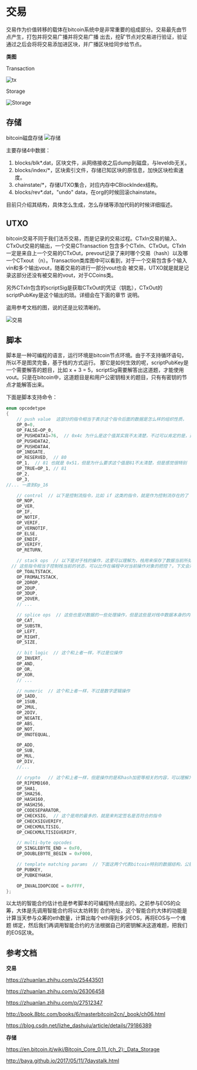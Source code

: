 # 交易
交易作为价值转移的载体在bitcoin系统中是非常重要的组成部分。交易最先由节点产生，打包并将交易广播并将交易广播
出去，挖矿节点对交易进行验证，验证通过之后会将将交易添加进区块，并广播区块给同步给节点。

**类图**

Transaction

![tx](https://github.com/maodoutech/my-bitcoin/blob/master/res/transaction.png)

Storage

![Storage](https://github.com/maodoutech/my-bitcoin/blob/master/res/storage.png)

## 存储

bitcoin磁盘存储
![存储](https://github.com/maodoutech/my-bitcoin/blob/master/res/storage_disk.png)

主要存储4中数据：

1. blocks/blk\*.dat，区块文件，从网络接收之后dump到磁盘，与leveldb无关。
2. blocks/index/\*，区块索引文件，存储已知区块的原信息，加快区块检索速度。
3. chainstate/\*，存储UTXO集合，对应内存中CBlockIndex结构。
4. blocks/rev\*.dat，"undo" data，在org的时候回滚chainstate。

目前只介绍其结构，具体怎么生成，怎么存储等添加代码的时候详细描述。

## UTXO
bitcoin交易不同于我们法币交易，而是记录的交易过程。CTxIn交易的输入、CTxOut交易的输出，一个交易CTransaction
包含多个CTxIn、CTxOut。CTxIn一定是来自上一个交易的CTxOut，prevout记录了来时哪个交易（hash）以及哪一个CTxout
（n）。Transaction类库图中可以看到，对于一个交易包含多个输入vin和多个输出vout，随着交易的进行一部分vout也会
被交易，UTXO就是就是记录这部分还没有被交易的vout，对于CCoins类。

另外CTxIn包含的scriptSig是获取CTxOut的凭证（钥匙），CTxOut的scriptPubKey是这个输出的琐。详细会在下面的章节
说明。

盗用参考文档的图，说的还是比较清晰的。

![交易](https://github.com/maodoutech/my-bitcoin/blob/master/res/2.jpg)

## 脚本

脚本是一种可编程的语言，运行环境是bitcoin节点环境。由于不支持循环语句，所以不是图灵完备，基于栈的方式运行。
那它是如何生效的呢，scriptPubKey是一个需要解答的题目，比如  x + 3 = 5，scriptSig需要解答出这道题，才能使用
vout。只是在bitcoin中，这道题目是和用户公密钥相关的题目，只有有密钥的节点才能解答出来。

下面是脚本支持命令：

```c++
enum opcodetype
{
    // push value  这部分的指令相当于表示这个指令后面的数据是怎么样的组织性质，
    OP_0=0,
    OP_FALSE=OP_0,
    OP_PUSHDATA1=76,  // 0x4c 为什么是这个值其实我不太清楚，不过可以肯定的是，这个值是76那么 OP_1 就是81 也就是0x51
    OP_PUSHDATA2,
    OP_PUSHDATA4,
    OP_1NEGATE,
    OP_RESERVED,  // 80
    OP_1,  // 81 也就是 0x51，但是为什么要求这个值是81不太清楚，但是感觉很特别
    OP_TRUE=OP_1, // 81 
    OP_2,
    OP_3,
//... 一直到Op_16

    // control  // 以下是控制流指令，比如 if 这类的指令，就是作为控制流存在的了
    OP_NOP,
    OP_VER,
    OP_IF,
    OP_NOTIF,
    OP_VERIF,
    OP_VERNOTIF,
    OP_ELSE,
    OP_ENDIF,
    OP_VERIFY,
    OP_RETURN,

    // stack ops  // 以下是对于栈的操作，这里可以理解为，栈用来保存了数据当前所处于的状态，
  // 这些指令相当于控制栈当前的状态，可以比作在编程中对当前操作对象的把控？。下文会对整体流程进行讲解
    OP_TOALTSTACK,
    OP_FROMALTSTACK,
    OP_2DROP,
    OP_2DUP,
    OP_3DUP,
    OP_2OVER,
    // ...

    // splice ops  // 这些也是对数据的一些处理操作，但是这些是对栈中数据本身的内容进行操作
    OP_CAT,
    OP_SUBSTR,
    OP_LEFT,
    OP_RIGHT,
    OP_SIZE,

    // bit logic  // 这个和上者一样，不过是位操作
    OP_INVERT,
    OP_AND,
    OP_OR,
    OP_XOR,
    // ...

    // numeric  // 这个和上者一样，不过是数字逻辑操作
    OP_1ADD,
    OP_1SUB,
    OP_2MUL,
    OP_2DIV,
    OP_NEGATE,
    OP_ABS,
    OP_NOT,
    OP_0NOTEQUAL,

    OP_ADD,
    OP_SUB,
    OP_MUL,
    OP_DIV,
    //...

    // crypto   // 这个和上者一样，但是操作的是和hash加密等相关的内容，可以理解为对bitcoin系统的特有的DSL
    OP_RIPEMD160,
    OP_SHA1,
    OP_SHA256,
    OP_HASH160,
    OP_HASH256,
    OP_CODESEPARATOR,
    OP_CHECKSIG,  // 这个是用的最多的，就是来判定签名是否符合的指令
    OP_CHECKSIGVERIFY,
    OP_CHECKMULTISIG,
    OP_CHECKMULTISIGVERIFY,

    // multi-byte opcodes
    OP_SINGLEBYTE_END = 0xF0,
    OP_DOUBLEBYTE_BEGIN = 0xF000,

    // template matching params  // 下面这两个代表bitcoin特别的数据结构，公钥(地址)
    OP_PUBKEY,
    OP_PUBKEYHASH,

    OP_INVALIDOPCODE = 0xFFFF,
};
```

以太坊的智能合约估计也是参考脚本的可编程特点提出的。之前参与EOS的众筹，大体是先调用智能合约将以太坊转到
合约地址，这个智能合约大体的功能是计算当天参与众筹的eth数量，计算出每个eth得到多少EOS，再将EOS与一个难题
绑定，然后我们再调用智能合约的方法根据自己的密钥解决这道难题，把我们的EOS区块。

## 参考文档

**交易**

https://zhuanlan.zhihu.com/p/25443501

https://zhuanlan.zhihu.com/p/26306458

https://zhuanlan.zhihu.com/p/27512347

http://book.8btc.com/books/6/masterbitcoin2cn/_book/ch06.html

https://blog.csdn.net/lizhe_dashuju/article/details/79186389

**存储**

https://en.bitcoin.it/wiki/Bitcoin_Core_0.11_(ch_2):_Data_Storage

http://baya.github.io/2017/05/11/7daystalk.html

